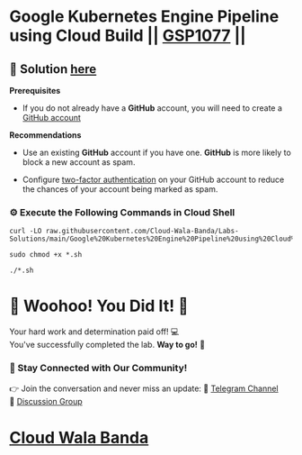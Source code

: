# Google Kubernetes Engine Pipeline using Cloud Build || [GSP1077](https://www.cloudskillsboost.google/focuses/52829?parent=catalog) ||

## 🔑 Solution [here](https://youtu.be/zhZgk7naW2U)

**Prerequisites**

* If you do not already have a **GitHub** account, you will need to create a [GitHub account](https://github.com/signup)

**Recommendations**

* Use an existing **GitHub** account if you have one. **GitHub** is more likely to block a new account as spam.

* Configure [two-factor authentication](https://docs.github.com/en/authentication/securing-your-account-with-two-factor-authentication-2fa/configuring-two-factor-authentication) on your GitHub account to reduce the chances of your account being marked as spam.

### ⚙️ Execute the Following Commands in Cloud Shell

```
curl -LO raw.githubusercontent.com/Cloud-Wala-Banda/Labs-Solutions/main/Google%20Kubernetes%20Engine%20Pipeline%20using%20Cloud%20Build/gsp1077.sh

sudo chmod +x *.sh

./*.sh
```

# 🎉 Woohoo! You Did It! 🎉  

Your hard work and determination paid off! 💻  
You've successfully completed the lab. **Way to go!** 🚀

### 💬 Stay Connected with Our Community!  
👉 Join the conversation and never miss an update:  📢 [Telegram Channel](https://t.me/cloudwalabanda)  
👥 [Discussion Group](https://t.me/cloudwalabandachats)  

# [Cloud Wala Banda](https://www.youtube.com/@cloudwalabanda)
